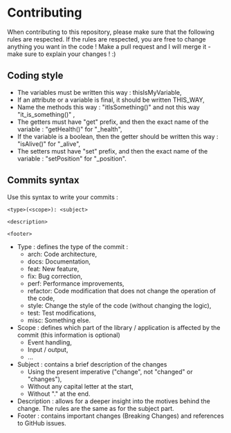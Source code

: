 # Contributing
When contributing to this repository, please make sure that the following rules are respected. If the rules are respected,
you are free to change anything you want in the code ! Make a pull request and I will merge it - make sure to explain your changes ! :)

## Coding style
- The variables must be written this way : thisIsMyVariable,
- If an attribute or a variable is final, it should be written THIS_WAY,
- Name the methods this way : "itIsSomething()" and not this way "it_is_something()" ,
- The getters must have "get" prefix, and then the exact name of the variable : "getHealth()" for "_health",
- If the variable is a boolean, then the getter should be written this way : "isAlive()" for "_alive",
- The setters must have "set" prefix, and then the exact name of the variable : "setPosition" for "_position".

## Commits syntax

Use this syntax to write your commits :

```
<type>(<scope>): <subject>

<description>

<footer>
```

- Type : defines the type of the commit :
    - arch: Code architecture,
    - docs: Documentation,
    - feat: New feature,
    - fix: Bug correction,
    - perf: Performance improvements,
    - refactor: Code modification that does not change the operation of the code,
    - style: Change the style of the code (without changing the logic),
    - test: Test modifications,
    - misc: Something else.
- Scope : defines which part of the library / application is affected by the commit (this information is optional)
    - Event handling,
    - Input / output,
    - ...
- Subject : contains a brief description of the changes
    - Using the present imperative ("change", not "changed" or "changes"),
    - Without any capital letter at the start,
    - Without "." at the end.
- Description : allows for a deeper insight into the motives behind the change. The rules are the same as for the subject part.
- Footer : contains important changes (Breaking Changes) and references to GitHub issues.
